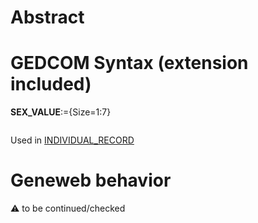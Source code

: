 ﻿# Abstract

# GEDCOM Syntax (extension included)

**SEX_VALUE**:={Size=1:7}
<pre>
</pre>
Used in <a href=Ged.INDIVIDUAL_RECORD>INDIVIDUAL_RECORD</a><br />

# Geneweb behavior


:warning: to be continued/checked

